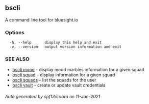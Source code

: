 ## bscli

A command line tool for bluesight.io

### Options

```
  -h, --help      display this help and exit
  -v, --version   output version information and exit
```

### SEE ALSO

* [bscli mood](bscli_mood.md)	 - display mood marbles information for a given squad
* [bscli squad](bscli_squad.md)	 - display information for a given squad
* [bscli squads](bscli_squads.md)	 - list the squads for the user
* [bscli vault](bscli_vault.md)	 - create or update vault credentials

###### Auto generated by spf13/cobra on 11-Jan-2021

